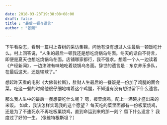 ```yaml
---

date: 2018-03-23T19:38:08+08:00
draft: false
title : "最后一顿与遗言"
author : "张潮"

---
```


下午看杂志，看到一篇村上春树的采访集锦，问他有没有想过人生最后一顿饭吃什么。村上回答说，“人生的最后一顿我还是想吃烧锅乌冬面。冬天的话自不待言，即便是夏天也想吃烧锅乌冬面。店铺哪家都行，我不强求。想着一个人一边读着《产经新闻》，一边津津有味地吃着烧锅乌冬面。辞世的遗言是：东京养乐多队，在最后这天，还是输球了。”

想起昨天看的电影《大佛普拉斯》，肚财人生最后的一餐饭是一份加了鸡腿的面会菜。吃这一餐的时候他很仔细地啃着这个鸡腿，不知道有没有想过留下什么遗言。

那么我人生中的最后一餐想要吃什么呢？
嗯，板栗烧鸡，配上一满碗才盛出来的米饭。
如此，我该怎样实现我的这个愿望？
每天吃的菜里面都有一份板栗烧鸡，还是为了不速死永不再吃板栗烧鸡，直到命运到来的那一刻？
留下什么遗言？
我度过了好的一生。（像维特根斯坦？）